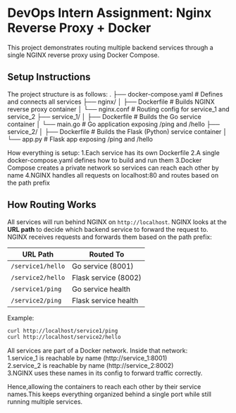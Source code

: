 # DevOps Intern Assignment: Nginx Reverse Proxy + Docker

This project demonstrates routing multiple backend services through a single NGINX reverse proxy using Docker Compose.

## Setup Instructions

The project structure is as follows:
.
├── docker-compose.yaml         # Defines and connects all services
├── nginx/
│   ├── Dockerfile              # Builds NGINX reverse proxy container
│   └── nginx.conf              # Routing config for service_1 and service_2
├── service_1/
│   ├── Dockerfile              # Builds the Go service container
│   └── main.go                 # Go application exposing /ping and /hello
├── service_2/
│   ├── Dockerfile              # Builds the Flask (Python) service container
│   └── app.py                  # Flask app exposing /ping and /hello

How everything is setup:
    1.Each service has its own Dockerfile
    2.A single docker-compose.yaml defines how to build and run them
    3.Docker Compose creates a private network so services can reach each other by name
    4.NGINX handles all requests on localhost:80 and routes based on the path prefix

## How Routing Works

All services will run behind NGINX on `http://localhost`. NGINX looks at the **URL path** to decide which backend service to forward the request to.
NGINX receives requests and forwards them based on the path prefix:

|        URL Path          |      Routed To       |
|--------------------------|----------------------|
|    `/service1/hello`     | Go service (8001)    |
|    `/service2/hello`     | Flask service (8002) |
|    `/service1/ping`      | Go service health    |
|    `/service2/ping`      | Flask service health |

Example:

```bash
curl http://localhost/service1/ping
curl http://localhost/service2/hello
```
All services are part of a Docker network. Inside that network:
    <br>1.service_1 is reachable by name (http://service_1:8001)
    <br>2.service_2 is reachable by name (http://service_2:8002)
    <br>3.NGINX uses these names in its config to forward traffic correctly.

Hence,allowing the containers to reach each other by their service names.This keeps everything organized behind a single port while still running multiple services.
